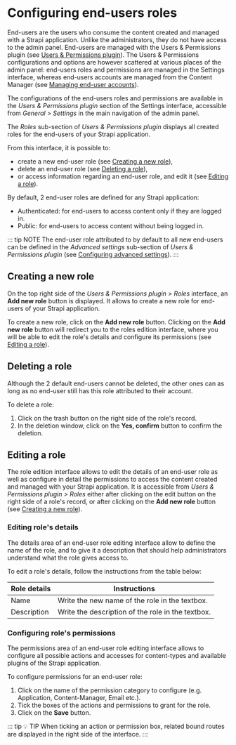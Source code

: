 # Configuring end-users roles

End-users are the users who consume the content created and managed with a Strapi application. Unlike the administrators, they do not have access to the admin panel. End-users are managed with the Users & Permissions plugin (see [Users & Permissions plugin](../plugins/strapi-plugins.md#users-permissions-plugin)). The Users & Permissions configurations and options are however scattered at various places of the admin panel: end-users roles and permissions are managed in the Settings interface, whereas end-users accounts are managed from the Content Manager (see [Managing end-user accounts](../users-roles-permissions/managing-end-users.md)).

The configurations of the end-users roles and permissions are available in the *Users & Permissions plugin* section of the Settings interface, accessible from *General > Settings* in the main navigation of the admin panel.

The *Roles* sub-section of *Users & Permissions plugin* displays all created roles for the end-users of your Strapi application.

From this interface, it is possible to:

- create a new end-user role (see [Creating a new role](#creating-a-new-role)),
- delete an end-user role (see [Deleting a role](#deleting-a-role)),
- or access information regarding an end-user role, and edit it (see [Editing a role](#editing-a-role)).

By default, 2 end-user roles are defined for any Strapi application:

- Authenticated: for end-users to access content only if they are logged in.
- Public: for end-users to access content without being logged in.

::: tip NOTE
The end-user role attributed to by default to all new end-users can be defined in the *Advanced settings* sub-section of *Users & Permissions plugin* (see [Configuring advanced settings](../settings/configuring-users-permissions-plugin-settings.md#configuring-advanced-settings)).
:::

## Creating a new role

On the top right side of the *Users & Permissions plugin > Roles* interface, an **Add new role** button is displayed. It allows to create a new role for end-users of your Strapi application.

To create a new role, click on the **Add new role** button.
Clicking on the **Add new role** button will redirect you to the roles edition interface, where you will be able to edit the role's details and configure its permissions (see [Editing a role](#editing-role-s-details)).

## Deleting a role

Although the 2 default end-users cannot be deleted, the other ones can as long as no end-user still has this role attributed to their account.

To delete a role:

1. Click on the trash button <Fa-TrashAlt /> on the right side of the role's record.
2. In the deletion window, click on the **Yes, confirm** button to confirm the deletion.

## Editing a role

The role edition interface allows to edit the details of an end-user role as well as configure in detail the permissions to access the content created and managed with your Strapi application. It is accessible from *Users & Permissions plugin > Roles* either after clicking on the edit button <Fa-PencilAlt /> on the right side of a role's record, or after clicking on the **Add new role** button (see [Creating a new role](#creating-a-new-role)).

### Editing role's details

The details area of an end-user role editing interface allow to define the name of the role, and to give it a description that should help administrators understand what the role gives access to.

To edit a role's details, follow the instructions from the table below:

| Role details  | Instructions                                                                                                                     |
| ------------- | -------------------------------------------------------------------------------------------------------------------------------- |
| Name          | Write the new name of the role in the textbox.                                                                                   |
| Description   | Write the description of the role in the textbox.          

### Configuring role's permissions

The permissions area of an end-user role editing interface allows to configure all possible actions and accesses for content-types and available plugins of the Strapi application.

To configure permissions for an end-user role:

1. Click on the name of the permission category to configure (e.g. Application, Content-Manager, Email etc.).
2. Tick the boxes of the actions and permissions to grant for the role.
3. Click on the **Save** button.

::: tip 💡 TIP
When ticking an action or permission box, related bound routes are displayed in the right side of the interface.
:::